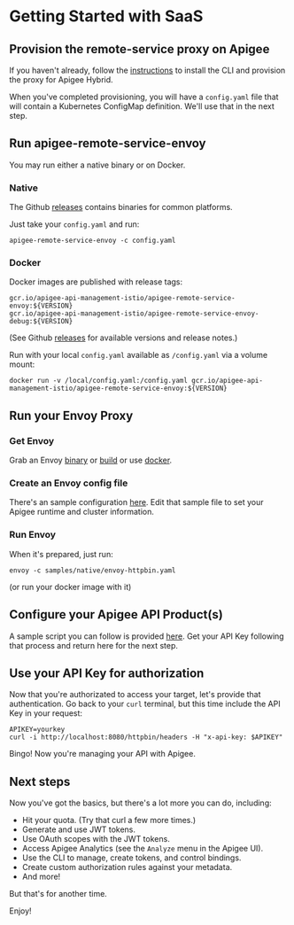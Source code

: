 # Getting Started with SaaS

## Provision the remote-service proxy on Apigee

If you haven't already, follow the [instructions](../../../../apigee-remote-service-cli#apigee-saas) 
to install the CLI and provision the proxy for Apigee Hybrid.

When you've completed provisioning, you will have a `config.yaml` file that will contain 
a Kubernetes ConfigMap definition. We'll use that in the next step.

## Run apigee-remote-service-envoy

You may run either a native binary or on Docker.

### Native

The Github [releases](../../../releases) contains binaries for common platforms.

Just take your `config.yaml` and run:

    apigee-remote-service-envoy -c config.yaml

### Docker

Docker images are published with release tags:

    gcr.io/apigee-api-management-istio/apigee-remote-service-envoy:${VERSION}
    gcr.io/apigee-api-management-istio/apigee-remote-service-envoy-debug:${VERSION}

(See Github [releases](../../releases) for available versions and release notes.)

Run with your local `config.yaml` available as `/config.yaml` via a volume mount:

    docker run -v /local/config.yaml:/config.yaml gcr.io/apigee-api-management-istio/apigee-remote-service-envoy:${VERSION}

## Run your Envoy Proxy

### Get Envoy

Grab an Envoy [binary](https://www.getenvoy.io/) or [build](https://www.envoyproxy.io/docs/envoy/latest/install/building)
or use [docker](https://www.envoyproxy.io/docs/envoy/latest/install/building#pre-built-binaries).

### Create an Envoy config file

There's an sample configuration [here](../samples/native/envoy-httpbin.yaml). 
Edit that sample file to set your Apigee runtime and cluster information.

### Run Envoy

When it's prepared, just run:

    envoy -c samples/native/envoy-httpbin.yaml

(or run your docker image with it)

## Configure your Apigee API Product(s)

A sample script you can follow is provided [here](apigee-products.md#sample).
Get your API Key following that process and return here for the next step.

## Use your API Key for authorization

Now that you're authorizated to access your target, let's provide that authentication.
Go back to your `curl` terminal, but this time include the API Key in your request:

    APIKEY=yourkey
    curl -i http://localhost:8080/httpbin/headers -H "x-api-key: $APIKEY"

Bingo! Now you're managing your API with Apigee.

## Next steps

Now you've got the basics, but there's a lot more you can do, including:

* Hit your quota. (Try that curl a few more times.)
* Generate and use JWT tokens.
* Use OAuth scopes with the JWT tokens.
* Access Apigee Analytics (see the `Analyze` menu in the Apigee UI).
* Use the CLI to manage, create tokens, and control bindings.
* Create custom authorization rules against your metadata.
* And more!

But that's for another time.

Enjoy!
